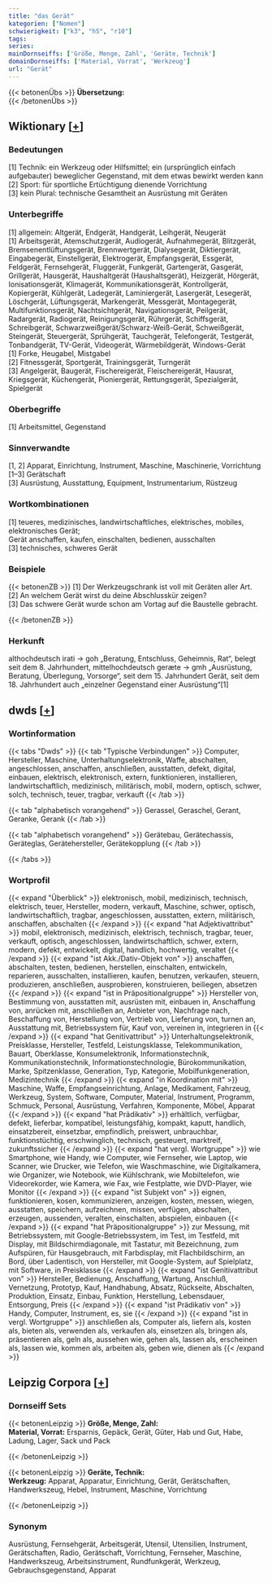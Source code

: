 ```yaml
---
title: "das Gerät"
kategorien: ["Nomen"]
schwierigkeit: ["k3", "h5", "r10"]
tags:
series:
mainDornseiffs: ['Größe, Menge, Zahl', 'Geräte, Technik']
domainDornseiffs: ['Material, Vorrat', 'Werkzeug']
url: "Gerät"
---
```


{{< betonenÜbs >}}
**Übersetzung:**  
{{< /betonenÜbs >}}

## Wiktionary [[+](https://de.wiktionary.org/wiki/Gerät)]

### Bedeutungen
[1] Technik: ein Werkzeug oder Hilfsmittel; ein (ursprünglich einfach aufgebauter) beweglicher Gegenstand, mit dem etwas bewirkt werden kann  
[2] Sport: für sportliche Ertüchtigung dienende Vorrichtung  
[3] kein Plural: technische Gesamtheit an Ausrüstung mit Geräten  

### Unterbegriffe
[1] allgemein: Altgerät, Endgerät, Handgerät, Leihgerät, Neugerät  
[1] Arbeitsgerät, Atemschutzgerät, Audiogerät, Aufnahmegerät, Blitzgerät, Bremsenentlüftungsgerät, Brennwertgerät, Dialysegerät, Diktiergerät, Eingabegerät, Einstellgerät, Elektrogerät, Empfangsgerät, Essgerät, Feldgerät, Fernsehgerät, Fluggerät, Funkgerät, Gartengerät, Gasgerät, Grillgerät, Hausgerät, Haushaltgerät (Haushaltsgerät), Heizgerät, Hörgerät, Ionisationsgerät, Klimagerät, Kommunikationsgerät, Kontrollgerät, Kopiergerät, Kühlgerät, Ladegerät, Laminiergerät, Lasergerät, Lesegerät, Löschgerät, Lüftungsgerät, Markengerät, Messgerät, Montagegerät, Multifunktionsgerät, Nachtsichtgerät, Navigationsgerät, Peilgerät, Radargerät, Radiogerät, Reinigungsgerät, Rührgerät, Schiffsgerät, Schreibgerät, Schwarzweißgerät/Schwarz-Weiß-Gerät, Schweißgerät, Steingerät, Steuergerät, Sprühgerät, Tauchgerät, Telefongerät, Testgerät, Tonbandgerät, TV-Gerät, Videogerät, Wärmebildgerät, Windows-Gerät  
[1] Forke, Heugabel, Mistgabel  
[2] Fitnessgerät, Sportgerät, Trainingsgerät, Turngerät  
[3] Angelgerät, Baugerät, Fischereigerät, Fleischereigerät, Hausrat, Kriegsgerät, Küchengerät, Pioniergerät, Rettungsgerät, Spezialgerät, Spielgerät  

### Oberbegriffe
[1] Arbeitsmittel, Gegenstand  

### Sinnverwandte
[1, 2] Apparat, Einrichtung, Instrument, Maschine, Maschinerie, Vorrichtung  
[1–3] Gerätschaft  
[3] Ausrüstung, Ausstattung, Equipment, Instrumentarium, Rüstzeug  

### Wortkombinationen
[1] teueres, medizinisches, landwirtschaftliches, elektrisches, mobiles, elektronisches Gerät;  
Gerät anschaffen, kaufen, einschalten, bedienen, ausschalten  
[3] technisches, schweres Gerät  

### Beispiele
{{< betonenZB >}}
[1] Der Werkzeugschrank ist voll mit Geräten aller Art.  
[2] An welchem Gerät wirst du deine Abschlusskür zeigen?  
[3] Das schwere Gerät wurde schon am Vortag auf die Baustelle gebracht.  

{{< /betonenZB >}}
### Herkunft
althochdeutsch irati → goh „Beratung, Entschluss, Geheimnis, Rat“, belegt seit dem 8. Jahrhundert, mittelhochdeutsch geræte → gmh „Ausrüstung, Beratung, Überlegung, Vorsorge“, seit dem 15. Jahrhundert Gerät, seit dem 18. Jahrhundert auch „einzelner Gegenstand einer Ausrüstung“[1]  



## dwds [[+](https://www.dwds.de/wb/Gerät)]

### Wortinformation
{{< tabs "Dwds" >}}
{{< tab "Typische Verbindungen" >}}
Computer, Hersteller, Maschine, Unterhaltungselektronik, Waffe, abschalten, angeschlossen, anschaffen, anschließen, ausstatten, defekt, digital, einbauen, elektrisch, elektronisch, extern, funktionieren, installieren, landwirtschaftlich, medizinisch, militärisch, mobil, modern, optisch, schwer, solch, technisch, teuer, tragbar, verkauft
{{< /tab >}}

{{< tab "alphabetisch vorangehend" >}}
Gerassel, Geraschel, Gerant, Geranke, Gerank
{{< /tab >}}

{{< tab "alphabetisch vorangehend" >}}
Gerätebau, Gerätechassis, Geräteglas, Gerätehersteller, Gerätekopplung
{{< /tab >}}

{{< /tabs >}}

### Wortprofil
{{< expand "Überblick" >}} elektronisch, mobil, medizinisch, technisch, elektrisch, teuer, Hersteller, modern, verkauft, Maschine, schwer, optisch, landwirtschaftlich, tragbar, angeschlossen, ausstatten, extern, militärisch, anschaffen, abschalten {{< /expand >}}
{{< expand "hat Adjektivattribut" >}} mobil, elektronisch, medizinisch, elektrisch, technisch, tragbar, teuer, verkauft, optisch, angeschlossen, landwirtschaftlich, schwer, extern, modern, defekt, entwickelt, digital, handlich, hochwertig, veraltet {{< /expand >}}
{{< expand "ist Akk./Dativ-Objekt von" >}} anschaffen, abschalten, testen, bedienen, herstellen, einschalten, entwickeln, reparieren, ausschalten, installieren, kaufen, benutzen, verkaufen, steuern, produzieren, anschließen, ausprobieren, konstruieren, beiliegen, absetzen {{< /expand >}}
{{< expand "ist in Präpositionalgruppe" >}} Hersteller von, Bestimmung von, ausstatten mit, ausrüsten mit, einbauen in, Anschaffung von, anrücken mit, anschließen an, Anbieter von, Nachfrage nach, Beschaffung von, Herstellung von, Vertrieb von, Lieferung von, turnen an, Ausstattung mit, Betriebssystem für, Kauf von, vereinen in, integrieren in {{< /expand >}}
{{< expand "hat Genitivattribut" >}} Unterhaltungselektronik, Preisklasse, Hersteller, Testfeld, Leistungsklasse, Telekommunikation, Bauart, Oberklasse, Konsumelektronik, Informationstechnik, Kommunikationstechnik, Informationstechnologie, Bürokommunikation, Marke, Spitzenklasse, Generation, Typ, Kategorie, Mobilfunkgeneration, Medizintechnik {{< /expand >}}
{{< expand "in Koordination mit" >}} Maschine, Waffe, Empfangseinrichtung, Anlage, Medikament, Fahrzeug, Werkzeug, System, Software, Computer, Material, Instrument, Programm, Schmuck, Personal, Ausrüstung, Verfahren, Komponente, Möbel, Apparat {{< /expand >}}
{{< expand "hat Prädikativ" >}} erhältlich, verfügbar, defekt, lieferbar, kompatibel, leistungsfähig, kompakt, kaputt, handlich, einsatzbereit, einsetzbar, empfindlich, preiswert, unbrauchbar, funktionstüchtig, erschwinglich, technisch, gesteuert, marktreif, zukunftssicher {{< /expand >}}
{{< expand "hat vergl. Wortgruppe" >}} wie Smartphone, wie Handy, wie Computer, wie Fernseher, wie Laptop, wie Scanner, wie Drucker, wie Telefon, wie Waschmaschine, wie Digitalkamera, wie Organizer, wie Notebook, wie Kühlschrank, wie Mobiltelefon, wie Videorekorder, wie Kamera, wie Fax, wie Festplatte, wie DVD-Player, wie Monitor {{< /expand >}}
{{< expand "ist Subjekt von" >}} eignen, funktionieren, kosen, kommunizieren, anzeigen, kosten, messen, wiegen, ausstatten, speichern, aufzeichnen, missen, verfügen, abschalten, erzeugen, aussenden, veralten, einschalten, abspielen, einbauen {{< /expand >}}
{{< expand "hat Präpositionalgruppe" >}} zur Messung, mit Betriebssystem, mit Google-Betriebssystem, im Test, im Testfeld, mit Display, mit Bildschirmdiagonale, mit Tastatur, mit Bezeichnung, zum Aufspüren, für Hausgebrauch, mit Farbdisplay, mit Flachbildschirm, an Bord, über Ladentisch, von Hersteller, mit Google-System, auf Spielplatz, mit Software, in Preisklasse {{< /expand >}}
{{< expand "ist Genitivattribut von" >}} Hersteller, Bedienung, Anschaffung, Wartung, Anschluß, Vernetzung, Prototyp, Kauf, Handhabung, Absatz, Rückseite, Abschalten, Produktion, Einsatz, Einbau, Funktion, Herstellung, Lebensdauer, Entsorgung, Preis {{< /expand >}}
{{< expand "ist Prädikativ von" >}} Handy, Computer, Instrument, es, sie {{< /expand >}}
{{< expand "ist in vergl. Wortgruppe" >}} anschließen als, Computer als, liefern als, kosten als, bieten als, verwenden als, verkaufen als, einsetzen als, bringen als, präsentieren als, geln als, aussehen wie, gehen als, lassen als, erscheinen als, lassen wie, kommen als, arbeiten als, geben wie, dienen als {{< /expand >}}

## Leipzig Corpora [[+](https://corpora.uni-leipzig.de/en/res?word=Gerät&corpusId=deu_newscrawl-public_2018)]

### Dornseiff Sets
{{< betonenLeipzig >}}
**Größe, Menge, Zahl:**  
**Material, Vorrat:** Ersparnis, Gepäck, Gerät, Güter, Hab und Gut, Habe, Ladung, Lager, Sack und Pack  

{{< /betonenLeipzig >}}


{{< betonenLeipzig >}}
**Geräte, Technik:**  
**Werkzeug:** Apparat, Apparatur, Einrichtung, Gerät, Gerätschaften, Handwerkszeug, Hebel, Instrument, Maschine, Vorrichtung  

{{< /betonenLeipzig >}}

### Synonym
Ausrüstung, Fernsehgerät, Arbeitsgerät, Utensil, Utensilien, Instrument, Gerätschaften, Radio, Gerätschaft, Vorrichtung, Fernseher, Maschine, Handwerkszeug, Arbeitsinstrument, Rundfunkgerät, Werkzeug, Gebrauchsgegenstand, Apparat

